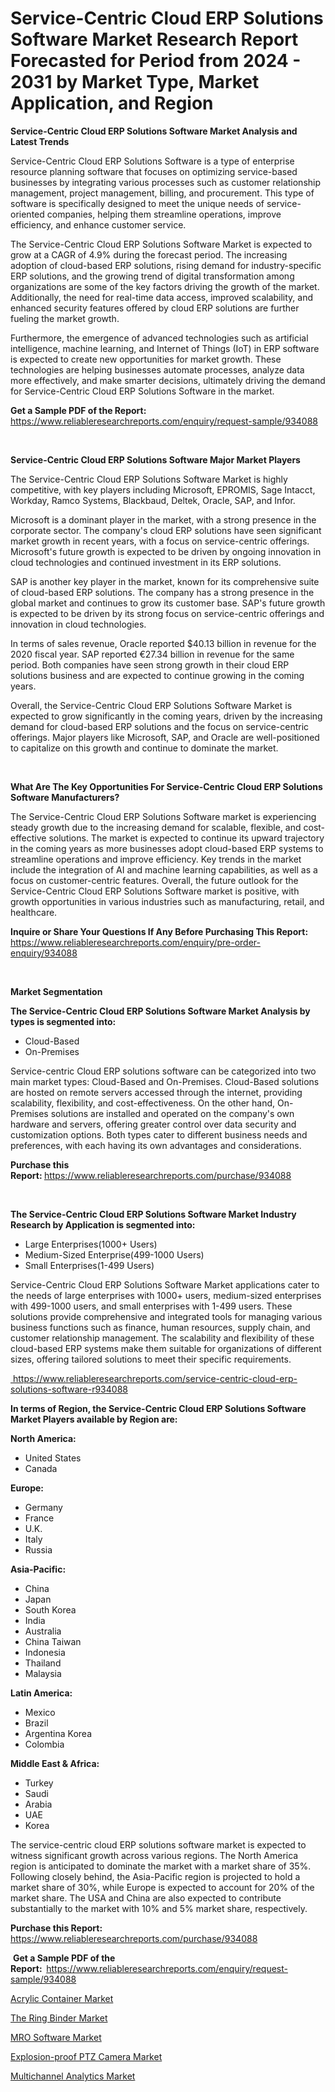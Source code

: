 <p><h1>Service-Centric Cloud ERP Solutions Software Market Research Report Forecasted for Period from 2024 -  2031 by Market Type, Market Application, and Region</h1></p><p><strong>Service-Centric Cloud ERP Solutions Software Market Analysis and Latest Trends</strong></p>
<p><p>Service-Centric Cloud ERP Solutions Software is a type of enterprise resource planning software that focuses on optimizing service-based businesses by integrating various processes such as customer relationship management, project management, billing, and procurement. This type of software is specifically designed to meet the unique needs of service-oriented companies, helping them streamline operations, improve efficiency, and enhance customer service.</p><p>The Service-Centric Cloud ERP Solutions Software Market is expected to grow at a CAGR of 4.9% during the forecast period. The increasing adoption of cloud-based ERP solutions, rising demand for industry-specific ERP solutions, and the growing trend of digital transformation among organizations are some of the key factors driving the growth of the market. Additionally, the need for real-time data access, improved scalability, and enhanced security features offered by cloud ERP solutions are further fueling the market growth.</p><p>Furthermore, the emergence of advanced technologies such as artificial intelligence, machine learning, and Internet of Things (IoT) in ERP software is expected to create new opportunities for market growth. These technologies are helping businesses automate processes, analyze data more effectively, and make smarter decisions, ultimately driving the demand for Service-Centric Cloud ERP Solutions Software in the market.</p></p>
<p><strong>Get a Sample PDF of the Report:&nbsp;</strong> <a href="https://www.reliableresearchreports.com/enquiry/request-sample/934088">https://www.reliableresearchreports.com/enquiry/request-sample/934088</a></p>
<p>&nbsp;</p>
<p><strong>Service-Centric Cloud ERP Solutions Software Major Market Players</strong></p>
<p><p>The Service-Centric Cloud ERP Solutions Software Market is highly competitive, with key players including Microsoft, EPROMIS, Sage Intacct, Workday, Ramco Systems, Blackbaud, Deltek, Oracle, SAP, and Infor.</p><p>Microsoft is a dominant player in the market, with a strong presence in the corporate sector. The company's cloud ERP solutions have seen significant market growth in recent years, with a focus on service-centric offerings. Microsoft's future growth is expected to be driven by ongoing innovation in cloud technologies and continued investment in its ERP solutions.</p><p>SAP is another key player in the market, known for its comprehensive suite of cloud-based ERP solutions. The company has a strong presence in the global market and continues to grow its customer base. SAP's future growth is expected to be driven by its strong focus on service-centric offerings and innovation in cloud technologies.</p><p>In terms of sales revenue, Oracle reported $40.13 billion in revenue for the 2020 fiscal year. SAP reported €27.34 billion in revenue for the same period. Both companies have seen strong growth in their cloud ERP solutions business and are expected to continue growing in the coming years.</p><p>Overall, the Service-Centric Cloud ERP Solutions Software Market is expected to grow significantly in the coming years, driven by the increasing demand for cloud-based ERP solutions and the focus on service-centric offerings. Major players like Microsoft, SAP, and Oracle are well-positioned to capitalize on this growth and continue to dominate the market.</p></p>
<p>&nbsp;</p>
<p><strong>What Are The Key Opportunities For Service-Centric Cloud ERP Solutions Software Manufacturers?</strong></p>
<p><p>The Service-Centric Cloud ERP Solutions Software market is experiencing steady growth due to the increasing demand for scalable, flexible, and cost-effective solutions. The market is expected to continue its upward trajectory in the coming years as more businesses adopt cloud-based ERP systems to streamline operations and improve efficiency. Key trends in the market include the integration of AI and machine learning capabilities, as well as a focus on customer-centric features. Overall, the future outlook for the Service-Centric Cloud ERP Solutions Software market is positive, with growth opportunities in various industries such as manufacturing, retail, and healthcare.</p></p>
<p><strong>Inquire or Share Your Questions If Any Before Purchasing This Report:</strong> <a href="https://www.reliableresearchreports.com/enquiry/pre-order-enquiry/934088">https://www.reliableresearchreports.com/enquiry/pre-order-enquiry/934088</a></p>
<p>&nbsp;</p>
<p><strong>Market Segmentation</strong></p>
<p><strong>The Service-Centric Cloud ERP Solutions Software Market Analysis by types is segmented into:</strong></p>
<p><ul><li>Cloud-Based</li><li>On-Premises</li></ul></p>
<p><p>Service-centric Cloud ERP solutions software can be categorized into two main market types: Cloud-Based and On-Premises. Cloud-Based solutions are hosted on remote servers accessed through the internet, providing scalability, flexibility, and cost-effectiveness. On the other hand, On-Premises solutions are installed and operated on the company's own hardware and servers, offering greater control over data security and customization options. Both types cater to different business needs and preferences, with each having its own advantages and considerations.</p></p>
<p><strong>Purchase this Report:&nbsp;</strong><a href="https://www.reliableresearchreports.com/purchase/934088">https://www.reliableresearchreports.com/purchase/934088</a></p>
<p>&nbsp;</p>
<p><strong>The Service-Centric Cloud ERP Solutions Software Market Industry Research by Application is segmented into:</strong></p>
<p><ul><li>Large Enterprises(1000+ Users)</li><li>Medium-Sized Enterprise(499-1000 Users)</li><li>Small Enterprises(1-499 Users)</li></ul></p>
<p><p>Service-Centric Cloud ERP Solutions Software Market applications cater to the needs of large enterprises with 1000+ users, medium-sized enterprises with 499-1000 users, and small enterprises with 1-499 users. These solutions provide comprehensive and integrated tools for managing various business functions such as finance, human resources, supply chain, and customer relationship management. The scalability and flexibility of these cloud-based ERP systems make them suitable for organizations of different sizes, offering tailored solutions to meet their specific requirements.</p></p>
<p><a href="https://www.reliableresearchreports.com/service-centric-cloud-erp-solutions-software-r934088">&nbsp;https://www.reliableresearchreports.com/service-centric-cloud-erp-solutions-software-r934088</a></p>
<p><strong>In terms of Region, the Service-Centric Cloud ERP Solutions Software Market Players available by Region are:</strong></p>
<p>
    <p> <strong> North America: </strong>
        <ul>
            <li>United States</li>
            <li>Canada</li>
        </ul>
        </p> 
    <p> <strong> Europe: </strong>
        <ul>
            <li>Germany</li>
            <li>France</li>
            <li>U.K.</li>
            <li>Italy</li>
            <li>Russia</li>
        </ul>
        </p> 
    <p> <strong> Asia-Pacific: </strong>
        <ul>
            <li>China</li>
            <li>Japan</li>
            <li>South Korea</li>
            <li>India</li>
            <li>Australia</li>
            <li>China Taiwan</li>
            <li>Indonesia</li>
            <li>Thailand</li>
            <li>Malaysia</li>
        </ul>
        </p> 
    <p> <strong> Latin America: </strong>
        <ul>
            <li>Mexico</li>
            <li>Brazil</li>
            <li>Argentina Korea</li>
            <li>Colombia</li>
        </ul>
        </p> 
    <p> <strong> Middle East & Africa: </strong>
        <ul>
            <li>Turkey</li>
            <li>Saudi</li>
            <li>Arabia</li>
            <li>UAE</li>
            <li>Korea</li>
        </ul>
    </p>
    </p>
<p><p>The service-centric cloud ERP solutions software market is expected to witness significant growth across various regions. The North America region is anticipated to dominate the market with a market share of 35%. Following closely behind, the Asia-Pacific region is projected to hold a market share of 30%, while Europe is expected to account for 20% of the market share. The USA and China are also expected to contribute substantially to the market with 10% and 5% market share, respectively.</p></p>
<p><strong>Purchase this Report: </strong><a href="https://www.reliableresearchreports.com/purchase/934088">https://www.reliableresearchreports.com/purchase/934088</a></p>
<p>&nbsp;<strong>Get a Sample PDF of the Report:&nbsp;&nbsp;</strong><a href="https://www.reliableresearchreports.com/enquiry/request-sample/934088">https://www.reliableresearchreports.com/enquiry/request-sample/934088</a></p>
<p><strong></strong></p>
<p><p><a href="https://medium.com/@shawnsmithv6981/acrylic-container-market-analysis-report-global-insights-by-region-type-plastic-acrylic-daa8e7282924">Acrylic Container Market</a></p><p><a href="https://medium.com/@liam.mcgrath5645/the-ring-binder-market-forecast-global-market-trends-and-analysis-from-2024-to-2031-covered-in-192-114e411d17f4">The Ring Binder Market</a></p><p><a href="https://github.com/vimar16th/Market-Research-Report-List-5/blob/main/mro-software-market.md">MRO Software Market</a></p><p><a href="https://www.linkedin.com/pulse/exploring-explosion-proof-ptz-camera-market-dynamics-global-rh5vf?trackingId=fsKfYlKeConHXXdv4g%2BGEQ%3D%3D">Explosion-proof PTZ Camera Market</a></p><p><a href="https://github.com/luckyshygirl/Market-Research-Report-List-5/blob/main/multichannel-analytics-market.md">Multichannel Analytics Market</a></p></p>